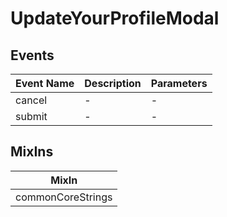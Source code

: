 # UpdateYourProfileModal

## Events

<!-- @vuese:UpdateYourProfileModal:events:start -->
|Event Name|Description|Parameters|
|---|---|---|
|cancel|-|-|
|submit|-|-|

<!-- @vuese:UpdateYourProfileModal:events:end -->


## MixIns

<!-- @vuese:UpdateYourProfileModal:mixIns:start -->
|MixIn|
|---|
|commonCoreStrings|

<!-- @vuese:UpdateYourProfileModal:mixIns:end -->

